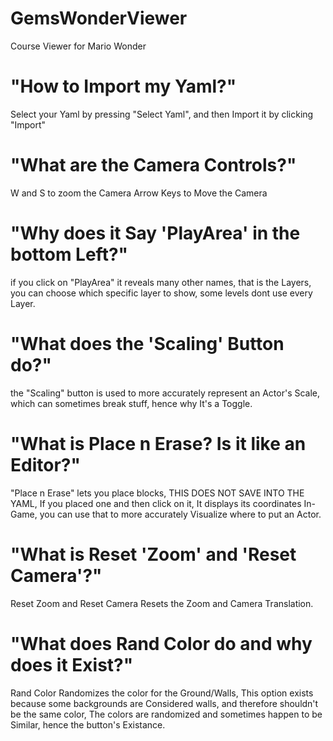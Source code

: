# GemsWonderViewer
Course Viewer for Mario Wonder

# "How to Import my Yaml?"

Select your Yaml by pressing "Select Yaml", and then Import it by clicking "Import"

# "What are the Camera Controls?"

W and S to zoom the Camera
Arrow Keys to Move the Camera

# "Why does it Say 'PlayArea' in the bottom Left?"

if you click on "PlayArea" it reveals many other names, that is the Layers, you can choose which specific layer to show, some levels dont use every Layer.


# "What does the 'Scaling' Button do?"

the "Scaling" button is used to more accurately represent an Actor's Scale, which can sometimes break stuff, hence why It's a Toggle.

# "What is Place n Erase? Is it like an Editor?"

"Place n Erase" lets you place blocks, THIS DOES NOT SAVE INTO THE YAML, If you placed one and then click on it, It displays its coordinates In-Game, you can use that to more accurately Visualize where to put an Actor.

# "What is Reset 'Zoom' and 'Reset Camera'?"

Reset Zoom and Reset Camera Resets the Zoom and Camera Translation.

# "What does Rand Color do and why does it Exist?"

Rand Color Randomizes the color for the Ground/Walls, This option exists because some backgrounds are Considered walls, and therefore shouldn't be the same color, The colors are randomized and sometimes happen to be Similar, hence the button's Existance.
